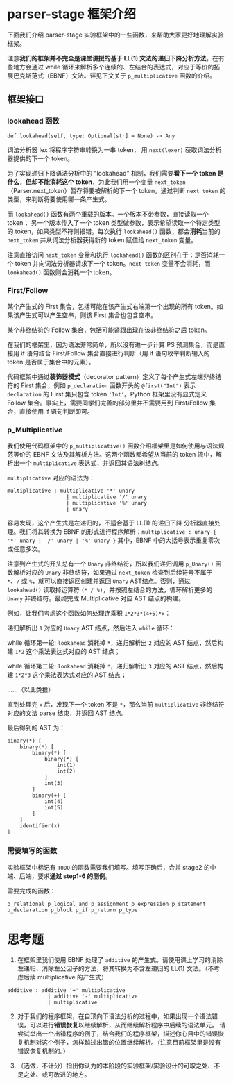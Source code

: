 # parser-stage 框架介绍

下面我们介绍 parser-stage 实验框架中的一些函数，来帮助大家更好地理解实验框架。

注意**我们的框架并不完全是课堂讲授的基于 LL(1) 文法的递归下降分析方法**，在有些地方会通过 while 循环来解析多个连续的、左结合的表达式，对应于等价的拓展巴克斯范式（EBNF）文法。详见下文关于 `p_multiplicative` 函数的介绍。

## 框架接口

### lookahead 函数

`def lookahead(self, type: Optional[str] = None) -> Any`

词法分析器 lex 将程序字符串转换为一串 token， 用 `next(lexer)` 获取词法分析器提供的下一个 token。

为了实现递归下降语法分析中的 "lookahead" 机制，我们需要**看下一个 token 是什么，但却不能消耗这个 token**，为此我们用一个变量 `next_token` （Parser.next_token）暂存将要被解析的下一个 token。通过判断 `next_token` 的类型，来判断将要使用哪一条产生式。

而 `lookahead()` 函数有两个重载的版本。一个版本不带参数，直接读取一个 token；
另一个版本传入了一个 token 类型做参数，表示希望读取一个特定类型的 token，如果类型不符则报错。每次执行 `lookahead()` 函数，都会**消耗**当前的 `next_token` 并从词法分析器获得新的 token 赋值给 `next_token` 变量。

注意直接访问 `next_token` 变量和执行 `lookahead()` 函数的区别在于：是否消耗一个 token 并向词法分析器请求下一个 token。`next_token` 变量不会消耗，而 `lookahead()` 函数则会消耗一个 token。

### First/Follow

某个产生式的 First 集合，包括可能在该产生式右端第一个出现的所有 token。如果该产生式可以产生空串，则该 First 集合也包含空串。

某个非终结符的 Follow 集合，包括可能紧跟出现在该非终结符之后 token。

在我们的框架里，因为语法非常简单，所以没有进一步计算 PS 预测集合，而是直接用 if 语句结合 First/Follow 集合直接进行判断（用 if 语句枚举判断输入的 token 是否属于集合中的元素）。

代码框架中通过**装饰器模式**（decorator pattern）定义了每个产生式左端非终结符的 First 集合，例如 `p_declaration` 函数开头的 `@first("Int")` 表示 `declaration` 的 First 集只包含 token `'Int'`。Python 框架里没有显式定义 Follow 集合。事实上，需要同学们完善的部分里并不需要用到 First/Follow 集合，直接使用 if 语句判断即可。

### p_Multiplicative

我们使用代码框架中的 `p_multiplicative()` 函数介绍框架里是如何使用与语法规范等价的 EBNF 文法及其解析方法。这两个函数都希望从当前的 token 流中，解析出一个 `multiplicative` 表达式，并返回其语法树结点。

`multiplicative` 对应的语法为：

```
multiplicative : multiplicative '*' unary
                   | multiplicative '/' unary
                   | multiplicative '%' unary
                   | unary  
```

容易发现，这个产生式是左递归的，不适合基于 LL(1) 的递归下降 分析器直接处理。我们将其转换为 EBNF 的形式进行程序解析：`multiplicative : unary { '*' unary | '/' unary | '%' unary }` 其中，EBNF 中的大括号表示重复零次或任意多次。

注意到产生式的开头总有一个 `Unary` 非终结符，所以我们递归调用 `p_Unary()` 函数解析对应的 `Unary` 非终结符，如果通过 `next_token` 检查到后续符号不属于 `*`、`/` 或 `%`，就可以直接返回创建并返回 `Unary` AST结点。否则，通过 `lookahead()` 读取掉运算符 `(* / %)`，并按照左结合的方法，循环解析更多的 `Unary` 非终结符。最终完成 Multiplicative 对应 AST 结点的构建。

例如，让我们考虑这个函数如何处理连乘积 `1*2*3*(4+5)*x`：

递归解析出 `1` 对应的 `Unary` AST 结点，然后进入 `while` 循环：

while 循环第一轮: `lookahead` 消耗掉 `*`，递归解析出 `2` 对应的 AST 结点，然后构建 `1*2` 这个乘法表达式对应的 AST 结点；

while 循环第二轮: `lookahead` 消耗掉 `*`，递归解析出 `3` 对应的 AST 结点，然后构建 `1*2*3` 这个乘法表达式对应的 AST 结点；

……（以此类推）

直到处理完 `x` 后，发现下一个 token 不是 `*`，那么当前 `multiplicative` 非终结符对应的文法 parse 结束，并返回 AST 结点。

最后得到的 AST 为：
```
binary(*) [
    binary(*) [
        binary(*) [
            binary(*) [
                int(1)
                int(2)
            ]
            int(3)
        ]
        binary(+) [
            int(4)
            int(5)
        ]
    ]
    identifier(x)
]
```


### 需要填写的函数

实验框架中标记有 `TODO` 的函数需要我们填写。填写正确后，合并 stage2 的中端、后端，要求**通过 step1-6 的测例**。

需要完成的函数：
```
p_relational p_logical_and p_assignment p_expression p_statement
p_declaration p_block p_if p_return p_type 
```


# 思考题

1. 在框架里我们使用 EBNF 处理了 `additive` 的产生式。请使用课上学习的消除左递归、消除左公因子的方法，将其转换为不含左递归的 LL(1) 文法。（不考虑后续 multiplicative 的产生式）
```
additive : additive '+' multiplicative
             | additive '-' multiplicative
             | multiplicative  
```

2. 对于我们的程序框架，在自顶向下语法分析的过程中，如果出现一个语法错误，可以进行**错误恢复**以继续解析，从而继续解析程序中后续的语法单元。
请尝试举出一个出错程序的例子，结合我们的程序框架，描述你心目中的错误恢复机制对这个例子，怎样越过出错的位置继续解析。（注意目前框架里是没有错误恢复机制的。）

3. （选做，不计分）指出你认为的本阶段的实验框架/实验设计的可取之处、不足之处、或可改进的地方。
